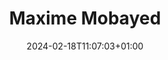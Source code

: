 ---
title: "Maxime Mobayed"
date: 2024-02-18T11:07:03+01:00
draft: false
image: "img/default.jpg"
description: "Thesis Student: Overhauling mechanical plattform and sensor integration"
weight: 4
draft: true
---